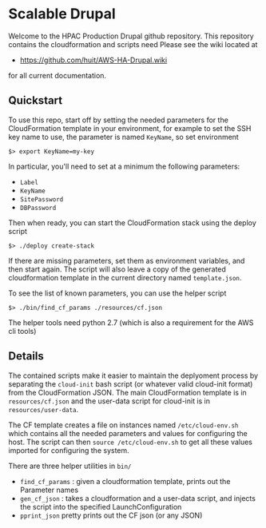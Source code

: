 Scalable Drupal
======================

Welcome to the HPAC Production Drupal github repository.  This repository contains the cloudformation and scripts need  Please see the wiki located at 

* https://github.com/huit/AWS-HA-Drupal.wiki

for all current documentation.

## Quickstart

To use this repo, start off by setting the needed parameters for the CloudFormation template in your environment, for example to set the SSH key name to use, the parameter is named `KeyName`, so set environment

```
$> export KeyName=my-key
```

In particular, you'll need to set at a minimum the following parameters:
- `Label`
- `KeyName`
- `SitePassword`
- `DBPassword`

Then when ready, you can start the CloudFormation stack using the deploy script

```
$> ./deploy create-stack
```

If there are missing parameters, set them as environment variables, and then start again.  The script will also leave a copy of the generated cloudformation template in the current directory named `template.json`.

To see the list of known parameters, you can use the helper script

```
$> ./bin/find_cf_params ./resources/cf.json
```

The helper tools need python 2.7 (which is also a requirement for the AWS cli tools)

## Details

The contained scripts make it easier to maintain the deplyoment process by separating the `cloud-init` bash script (or whatever valid cloud-init format) from the CloudFormation JSON. The main CloudFormation template is in `resources/cf.json` and the user-data script for cloud-init is in `resources/user-data`.

The CF template creates a file on instances named `/etc/cloud-env.sh` which contains all the needed parameters and values for configuring the host. The script can then `source /etc/cloud-env.sh` to get all these values imported for configuring the system.

There are three helper utilities in `bin/`

* `find_cf_params` : given a cloudformation template, prints out the Parameter names
* `gen_cf_json` : takes a cloudformation and a user-data script, and injects the script into the specified LaunchConfiguration
* `pprint_json` pretty prints out the CF json (or any JSON)





